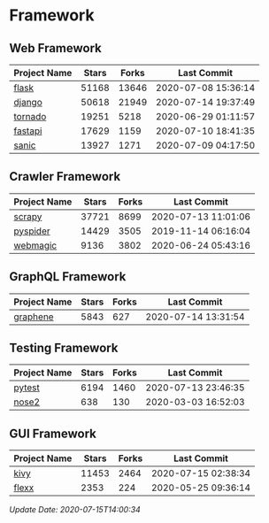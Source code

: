 # Framework

## Web Framework

| Project Name | Stars | Forks | Last Commit |
| ------------ | ----- | ----- | ----------- |
| [flask](https://github.com/pallets/flask) | 51168 | 13646 | 2020-07-08 15:36:14 |
| [django](https://github.com/django/django) | 50618 | 21949 | 2020-07-14 19:37:49 |
| [tornado](https://github.com/tornadoweb/tornado) | 19251 | 5218 | 2020-06-29 01:11:57 |
| [fastapi](https://github.com/tiangolo/fastapi) | 17629 | 1159 | 2020-07-10 18:41:35 |
| [sanic](https://github.com/huge-success/sanic) | 13927 | 1271 | 2020-07-09 04:17:50 |

## Crawler Framework

| Project Name | Stars | Forks | Last Commit |
| ------------ | ----- | ----- | ----------- |
| [scrapy](https://github.com/scrapy/scrapy) | 37721 | 8699 | 2020-07-13 11:01:06 |
| [pyspider](https://github.com/binux/pyspider) | 14429 | 3505 | 2019-11-14 06:16:04 |
| [webmagic](https://github.com/code4craft/webmagic) | 9136 | 3802 | 2020-06-24 05:43:16 |

## GraphQL Framework

| Project Name | Stars | Forks | Last Commit |
| ------------ | ----- | ----- | ----------- |
| [graphene](https://github.com/graphql-python/graphene) | 5843 | 627 | 2020-07-14 13:31:54 |

## Testing Framework

| Project Name | Stars | Forks | Last Commit |
| ------------ | ----- | ----- | ----------- |
| [pytest](https://github.com/pytest-dev/pytest) | 6194 | 1460 | 2020-07-13 23:46:35 |
| [nose2](https://github.com/nose-devs/nose2) | 638 | 130 | 2020-03-03 16:52:03 |

## GUI Framework

| Project Name | Stars | Forks | Last Commit |
| ------------ | ----- | ----- | ----------- |
| [kivy](https://github.com/kivy/kivy) | 11453 | 2464 | 2020-07-15 02:38:34 |
| [flexx](https://github.com/flexxui/flexx) | 2353 | 224 | 2020-05-25 09:36:14 |

*Update Date: 2020-07-15T14:00:34*